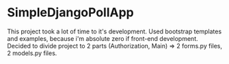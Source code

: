 # SimpleDjangoPollApp
This project took a lot  of time to it's development.
Used bootstrap templates and examples, because i'm absolute zero if front-end development.
Decided to divide project to 2 parts (Authorization, Main) => 2 forms.py files, 2 models.py files.
